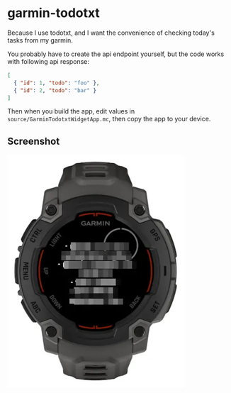 # garmin-todotxt

Because I use todotxt, and I want the convenience of checking today's tasks from my garmin.

You probably have to create the api endpoint yourself, but the code works with following api response:

```json
[
  { "id": 1, "todo": "foo" },
  { "id": 2, "todo": "bar" }
]
```

Then when you build the app, edit values in `source/GarminTodotxtWidgetApp.mc`, then copy the app to your device.

## Screenshot

![screenshot](docs/screenshot.webp)
